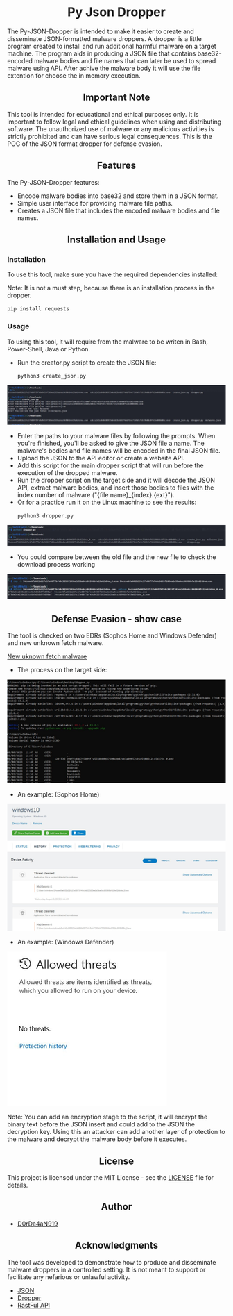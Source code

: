 <h1 align="center">Py Json Dropper</h1>
The Py-JSON-Dropper is intended to make it easier to create and disseminate JSON-formatted malware droppers. A dropper is a little program created to install and run additional harmful malware on a target machine. The program aids in producing a JSON file that contains base32-encoded malware bodies and file names that can later be used to spread malware using API. After achive the malware body it will use the file extention for choose the in memory execution.

<h2 align="center">Important Note</h2>
This tool is intended for educational and ethical purposes only. It is important to follow legal and ethical guidelines when using and distributing software. The unauthorized use of malware or any malicious activities is strictly prohibited and can have serious legal consequences.
This is the POC of the JSON format dropper for defense evasion.

<h2 align="center"">Features</h2>

The Py-JSON-Dropper features:
- Encode malware bodies into base32 and store them in a JSON format.
- Simple user interface for providing malware file paths.
- Creates a JSON file that includes the encoded malware bodies and file names.

<h2 align="center"">Installation and Usage</h2>

<h3>Installation</h3>
To use this tool, make sure you have the required dependencies installed:

Note: It is not a must step, because there is an installation process in the dropper.

  ```shell
  pip install requests
  ```
  
<h3>Usage</h3>

To using this tool, it will require from the malware to be writen in Bash, Power-Shell, Java or Python.

- Run the creator.py script to create the JSON file:
  ```shell
  python3 create_json.py
  ```
![creator process](pics/create_json_process.jpg)
- Enter the paths to your malware files by following the prompts. When you're finished, you'll be asked to give the JSON file a name. The malware's bodies and file names will be encoded in the final JSON file.
- Upload the JSON to the API editor or create a website API.
- Add this script for the main dropper script that will run before the execution of the dropped malware.
- Run the dropper script on the target side and it will decode the JSON API, extract malware bodies, and insert those bodies to files with the index number of malware ("{file name}_{index}.{ext}").
- Or for a practice run it on the Linux machine to see the results:
  ```shell
  python3 dropper.py
  ```

![creator process](pics/dropper_process.jpg)

- You could compare between the old file and the new file to check the download process working

![creator process](pics/compere.jpg)

<h2 align="center"">Defense Evasion - show case</h2>
The tool is checked on two EDRs (Sophos Home and Windows Defender) and new unknown fetch malware.

[New uknown fetch malware](https://bazaar.abuse.ch/sample/39effc8ad793805f7a5558b804d72b01de87db3a89657c91d5508612c15d3761/)

- The process on the target side:

![Running script example](pics/evasion.jpg)

- An example: (Sophos Home)

![Sophos Home example](pics/evasion_sophos_home.jpg)

- An example: (Windows Defender)

![Windows Defender example](pics/evasion_defender.jpg)

Note: You can add an encryption stage to the script, it will encrypt the binary text before the JSON insert and could add to the JSON the decryption key. Using this an attacker can add another layer of protection to the malware and decrypt the malware body before it executes.

<h2 align="center"">License</h2>

This project is licensed under the MIT License - see the [LICENSE](LICENSE) file for details.

<h2 align="center">Author</h2>

- [D0rDa4aN919](https://github.com/D0rDa4aN919)

<h2 align="center">Acknowledgments</h2>
The tool was developed to demonstrate how to produce and disseminate malware droppers in a controlled setting. It is not meant to support or facilitate any nefarious or unlawful activity.

- [JSON](https://developer.mozilla.org/en-US/docs/Learn/JavaScript/Objects/JSON)
- [Dropper](https://encyclopedia.kaspersky.com/glossary/trojan-droppers/)
- [RastFul API](https://docs.github.com/en/rest?apiVersion=2022-11-28)

